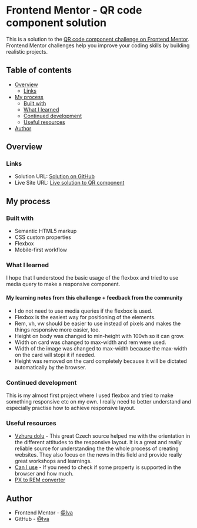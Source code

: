 # Frontend Mentor - QR code component solution

This is a solution to the [QR code component challenge on Frontend Mentor](https://www.frontendmentor.io/challenges/qr-code-component-iux_sIO_H). Frontend Mentor challenges help you improve your coding skills by building realistic projects. 

## Table of contents

- [Overview](#overview)
  - [Links](#links)
- [My process](#my-process)
  - [Built with](#built-with)
  - [What I learned](#what-i-learned)
  - [Continued development](#continued-development)
  - [Useful resources](#useful-resources)
- [Author](#author)


## Overview

### Links

- Solution URL: [Solution on GitHub](https://github.com/Ivuska/frontendmentor-QR-code-component)
- Live Site URL: [Live solution to QR component](https://ifischerova.github.io/frontendmentor-QR-code-component/)

## My process

### Built with

- Semantic HTML5 markup
- CSS custom properties
- Flexbox
- Mobile-first workflow

### What I learned

I hope that I understood the basic usage of the flexbox and tried to use media query to make a responsive component.

#### My learning notes from this challenge + feedback from the community
- I do not need to use media queries if the flexbox is used.
- Flexbox is the easiest way for positioning of the elements.
- Rem, vh, vw should be easier to use instead of pixels and makes the things responsive more easier, too.
- Height on body was changed to min-height with 100vh so it can grow. 
- Width on card was changed to max-width and rem were used.
- Width of the image was changed to max-width because the max-width on the card will stopi it if needed.
- Height was removed on the card completely because it will be dictated automatically by the browser.

### Continued development

This is my almost first project where I used flexbox and tried to make something responsive etc on my own. 
I really need to better understand and especially practise how to achieve responsive layout. 

### Useful resources

- [Vzhuru dolu](https://www.vzhurudolu.cz) - This great Czech source helped me with the orientation in the different attitudes to the responsive layout. It is a great and really reliable source for understanding the the whole process of creating websites.
They also focus on the news in this field and provide really great workshops and learnings. 
- [Can I use](https://www.caniuse.com) - If you need to check if some property is supported in the browser and how much.
- [PX to REM converter](https://nekocalc.com/px-to-rem-converter) 

## Author
- Frontend Mentor - [@Iva](https://www.frontendmentor.io/profile/Ivuska)
- GitHub - [@Iva](https://https://github.com/Ivuska)
